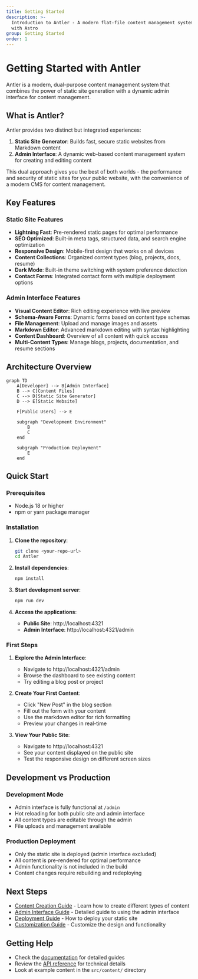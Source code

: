 ```yaml
---
title: Getting Started
description: >-
  Introduction to Antler - A modern flat-file content management system built
  with Astro
group: Getting Started
order: 1
---
```


# Getting Started with Antler

Antler is a modern, dual-purpose content management system that combines the power of static site generation with a dynamic admin interface for content management.

## What is Antler?

Antler provides two distinct but integrated experiences:

1. **Static Site Generator**: Builds fast, secure static websites from Markdown content
2. **Admin Interface**: A dynamic web-based content management system for creating and editing content

This dual approach gives you the best of both worlds - the performance and security of static sites for your public website, with the convenience of a modern CMS for content management.

## Key Features

### Static Site Features
- **Lightning Fast**: Pre-rendered static pages for optimal performance
- **SEO Optimized**: Built-in meta tags, structured data, and search engine optimization
- **Responsive Design**: Mobile-first design that works on all devices
- **Content Collections**: Organized content types (blog, projects, docs, resume)
- **Dark Mode**: Built-in theme switching with system preference detection
- **Contact Forms**: Integrated contact form with multiple deployment options

### Admin Interface Features
- **Visual Content Editor**: Rich editing experience with live preview
- **Schema-Aware Forms**: Dynamic forms based on content type schemas
- **File Management**: Upload and manage images and assets
- **Markdown Editor**: Advanced markdown editing with syntax highlighting
- **Content Dashboard**: Overview of all content with quick access
- **Multi-Content Types**: Manage blogs, projects, documentation, and resume sections

## Architecture Overview

```mermaid
graph TD
    A[Developer] --> B[Admin Interface]
    B --> C[Content Files]
    C --> D[Static Site Generator]
    D --> E[Static Website]
    
    F[Public Users] --> E
    
    subgraph "Development Environment"
        B
        C
    end
    
    subgraph "Production Deployment"
        E
    end
```

## Quick Start

### Prerequisites
- Node.js 18 or higher
- npm or yarn package manager

### Installation

1. **Clone the repository**:
   ```bash
   git clone <your-repo-url>
   cd Antler
   ```

2. **Install dependencies**:
   ```bash
   npm install
   ```

3. **Start development server**:
   ```bash
   npm run dev
   ```

4. **Access the applications**:
   - **Public Site**: http://localhost:4321
   - **Admin Interface**: http://localhost:4321/admin

### First Steps

1. **Explore the Admin Interface**:
   - Navigate to http://localhost:4321/admin
   - Browse the dashboard to see existing content
   - Try editing a blog post or project

2. **Create Your First Content**:
   - Click "New Post" in the blog section
   - Fill out the form with your content
   - Use the markdown editor for rich formatting
   - Preview your changes in real-time

3. **View Your Public Site**:
   - Navigate to http://localhost:4321
   - See your content displayed on the public site
   - Test the responsive design on different screen sizes

## Development vs Production

### Development Mode
- Admin interface is fully functional at `/admin`
- Hot reloading for both public site and admin interface
- All content types are editable through the admin
- File uploads and management available

### Production Deployment
- Only the static site is deployed (admin interface excluded)
- All content is pre-rendered for optimal performance
- Admin functionality is not included in the build
- Content changes require rebuilding and redeploying

## Next Steps

- [Content Creation Guide](./content-creation) - Learn how to create different types of content
- [Admin Interface Guide](./admin-interface) - Detailed guide to using the admin interface
- [Deployment Guide](./deployment) - How to deploy your static site
- [Customization Guide](./customization) - Customize the design and functionality

## Getting Help

- Check the [documentation](./docs) for detailed guides
- Review the [API reference](./api-reference) for technical details
- Look at example content in the `src/content/` directory